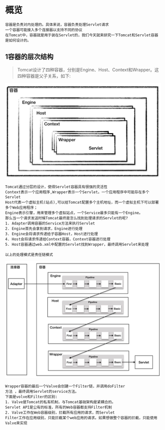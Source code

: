 # 概览

```
容器是负责对内处理的。具体来说，容器负责处理Servlet请求
一个容器可能接入多个连接器以支持不同的协议
在Tomcat中，容器就是用于装在Servlet的，我们今天就来研究一下Tomcat和Servlet容器是如何设计的。
```

## 1容器的层次结构

> Tomcat设计了四种容器，分别是Engine、Host、Context和Wrapper。这四种容器是父子关系，如下:

![Container](img/3Container.jpeg)

```
Tomcat通过分层的设计，使得Servlet容器具有很强的灵活性
Context表示一个应用程序,Wrapper表示一个Servlet。一个应用程序中可能存在多个Servlet
Host代表一个虚拟主机(站点),可以给Tomcat配置多个主机地址，而一个虚拟主机下可以部署多个Web应用程序；
Engine表示引擎，用来管理多个虚拟站点，一个Service最多只能有一个Engine。
那么当一个请求发送时候Tomcat最终是怎么找到处理请求的Servlet的呢?
1. Adapter调用容器的Service方法来执行Servlet
2. Engine首先会拿到请求，Engine进行处理
3. Engine会将请求传递给子容器Host，Host进行处理
4. Host会将请求传递给Context容器，Context容器进行处理
5. Host容器通过web.xml中配置的Servlet找到Wrapper，最终调用Servlet来处理

以上的处理模式是责任链模式
```
![contain_chain](img/3Container_chain.jpeg)

```
Wrapper容器的最后一个Valve会创建一个Filter链，并调用doFilter
方法 ，最终调用Servlet的service方法。
下面是volve和Filter的区别:
1. Valve是Tomcat的私有机制，与Tomcat基础架构是紧耦合的。
Servlet API是公有的标准，所有的Web容器都支持Filter机制
2. Valve工作在Web容器级别，拦截所有应用的请求，而Servlet 
Filter工作在应用级别，只能拦截某个web应用的请求。如果想做整个容器的拦截，只能使用Valve来实现
````